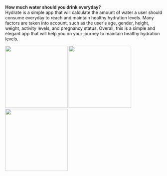 **How much water should you drink everyday?**  
Hydrate is a simple app that will calculate
the amount of water a user should consume everyday to reach and maintain healthy
hydration levels. Many factors are taken into account, such as the user's age, gender, height,
weight, activity levels, and pregnancy status. Overall, this is a simple and elegant app that will
help you on your journey to maintain healthy hydration levels.

<p float="left">
  <img src="https://github.com/joanna985/Hydrate/assets/66742170/2334237d-bdb8-4870-a947-fbe9d58008a1" width="200" />
  <img src="https://github.com/joanna985/Hydrate/assets/66742170/33504eb9-880c-4a4c-afd5-282a6f387cf6" width="200" /> 
  <img src="https://github.com/joanna985/Hydrate/assets/66742170/9d392eac-be16-46b1-90b2-d5eba9b645bb" width="200" />
</p>
